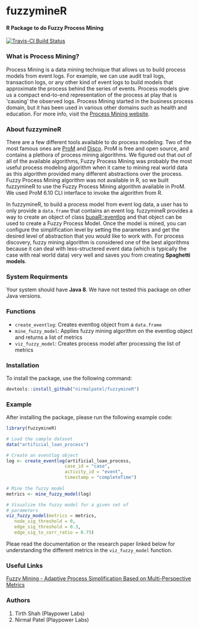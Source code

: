 # fuzzymineR #  

#### R Package to do Fuzzy Process Mining ####  

[![Travis-CI Build Status](https://travis-ci.org/nirmalpatel/fuzzymineR.svg?branch=master)](https://travis-ci.org/nirmalpatel/fuzzymineR)  

### What is Process Mining? ###

Process Mining is a data mining technique that allows us to build process models from event logs. For example, we can use audit trail logs, transaction logs, or any other kind of event logs to build models that approximate the process behind the series of events. Process models give us a compact end-to-end representation of the process at play that is 'causing' the observed logs. Process Mining started in the business process domain, but it has been used in various other domains such as health and education. For more info, visit the [Process Mining website](http://www.processmining.org).

### About fuzzymineR ### 

There are a few different tools available to do process modeling. Two of the most famous ones are [ProM](http://promtools.org) and [Disco](https://fluxicon.com/disco/). ProM is free and open source, and contains a plethora of process mining algorithms. We figured out that out of all of the available algorithms, Fuzzy Process Mining was probably the most useful process modeling algorithm when it came to mining real world data as this algorithm provided many different abstractions over the process. Fuzzy Process Mining algorithm was not available in R, so we built fuzzymineR to use the Fuzzy Process Mining algorithm available in ProM. We used ProM 6.10 CLI interface to invoke the algorithm from R.

In fuzzymineR, to build a process model from event log data, a user has to only provide a `data.frame` that contains an event log. fuzzymineR provides a way to create an object of class [bupaR::eventlog](https://rdrr.io/cran/bupaR/man/eventlog.html) and that object can be used to create a Fuzzy Process Model. Once the model is mined, you can configure the simplification level by setting the parameters and get the desired level of abstraction that you would like to work with. For process discovery, fuzzy mining algorithm is considered one of the best algorithms because it can deal with less-structered event data (which is typically the case with real world data) very well and saves you from creating **Spaghetti models**.

### System Requirments ###  

Your system should have **Java 8**. We have not tested this package on other Java versions.

### Functions ###  

* `create_eventlog`: Creates eventlog object from a `data.frame`  
* `mine_fuzzy_model`: Applies fuzzy mining algorithm on the eventlog object and returns a list of metrics  
* `viz_fuzzy_model`: Creates process model after processing the list of metrics  

### Installation ###

To install the package, use the following command:

```r
devtools::install_github("nirmalpatel/fuzzymineR")
```

### Example ###  

After installing the package, please run the following example code:

```r
library(fuzzymineR)

# Load the sample dataset
data("artificial_loan_process")

# Create an eventlog object
log <- create_eventlog(artificial_loan_process,
                      case_id = "case",
                      activity_id = "event",
                      timestamp = "completeTime")
                      
# Mine the fuzzy model
metrics <- mine_fuzzy_model(log)

# Visualize the fuzzy model for a given set of
# parameters
viz_fuzzy_model(metrics = metrics,
   node_sig_threshold = 0,
   edge_sig_threshold = 0.3,
   edge_sig_to_corr_ratio = 0.75)
```

Pleae read the documentation or the research paper linked below for understanding the different metrics in the `viz_fuzzy_model` function.

### Useful Links ###  

[Fuzzy Mining - Adaptive Process Simplification  Based on Multi-Perspective Metrics](http://citeseerx.ist.psu.edu/viewdoc/download?doi=10.1.1.81.1207&rep=rep1&type=pdf)

### Authors ###

1. Tirth Shah (Playpower Labs)
2. Nirmal Patel (Playpower Labs)

